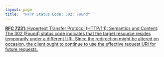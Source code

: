 ```yaml
---
layout: page
title:  "HTTP Status Code: 302: Found"
---
```


[**RFC 7231**: Hypertext Transfer Protocol (HTTP/1.1): Semantics and Content](/specs/IETF/RFC/7231 "The Hypertext Transfer Protocol (HTTP) is an application-level protocol for distributed, collaborative, hypertext information systems. This document defines the semantics of HTTP/1.1 messages as expressed by request methods, request header fields, response status codes, and response header fields, along with the payload of messages (metadata and body content) and mechanisms for content negotiation."): [The 302 (Found) status code indicates that the target resource resides temporarily under a different URI. Since the redirection might be altered on occasion, the client ought to continue to use the effective request URI for future requests.](http://tools.ietf.org/html/rfc7231#section-6.4.3)

